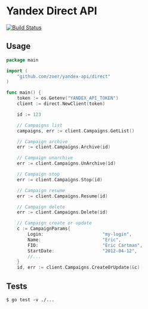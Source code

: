 # Yandex Direct API

[![Build
Status](https://travis-ci.org/zoer/yandex-api.svg?branch=master)](https://travis-ci.org/zoer/yandex-api)

## Usage

```go
package main

import (
	"github.com/zoer/yandex-api/direct"
)

func main() {
	token := os.Getenv("YANDEX_API_TOKEN")
	client := direct.NewClient(token)

	id := 123

	// Campaigns list
	campaigns, err := client.Campaigns.GetList()

	// Campaign archive
	err := client.Campaigns.Archive(id)

	// Campaign unarchive
	err := client.Campaigns.UnArchive(id)

	// Campaign stop
	err := client.Campaigns.Stop(id)

	// Campaign resume
	err := client.Campaigns.Resume(id)

	// Campaign delete
	err := client.Campaigns.Delete(id)

	// Campaign create or update
	c := CampaignParams{
		Login:                      "my-login",
		Name:                       "Eric",
		FIO:                        "Eric Cartman",
		StartDate:                  "2012-04-12",
		//...
	}
	id, err := client.Campaigns.CreateOrUpdate(&c)
```


## Tests

```
$ go test -v ./...
```

